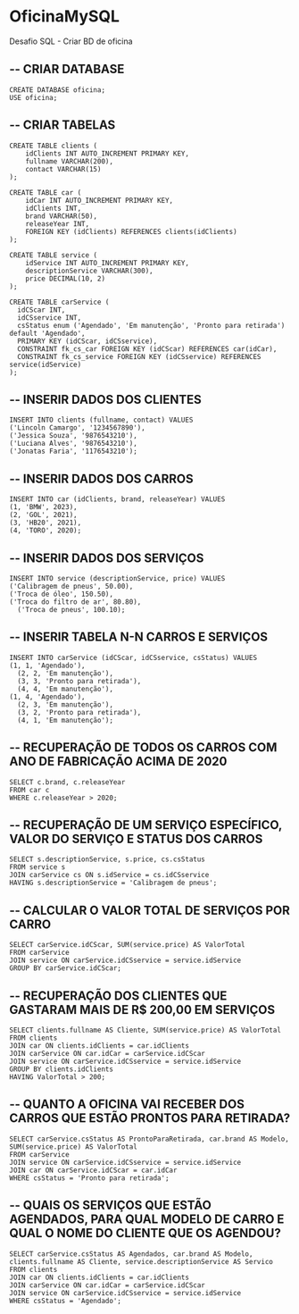 # OficinaMySQL
Desafio SQL - Criar BD de oficina

## -- CRIAR DATABASE

    CREATE DATABASE oficina;
    USE oficina;

## -- CRIAR TABELAS

    CREATE TABLE clients (
        idClients INT AUTO_INCREMENT PRIMARY KEY,    
        fullname VARCHAR(200),    
        contact VARCHAR(15)    
    );

    CREATE TABLE car (
        idCar INT AUTO_INCREMENT PRIMARY KEY,
        idClients INT,        
        brand VARCHAR(50),        
        releaseYear INT,        
        FOREIGN KEY (idClients) REFERENCES clients(idClients)        
    );

    CREATE TABLE service (
        idService INT AUTO_INCREMENT PRIMARY KEY,
        descriptionService VARCHAR(300),
        price DECIMAL(10, 2)
    );

    CREATE TABLE carService (
      idCScar INT,
      idCSservice INT,
      csStatus enum ('Agendado', 'Em manutenção', 'Pronto para retirada') default 'Agendado',
      PRIMARY KEY (idCScar, idCSservice),
      CONSTRAINT fk_cs_car FOREIGN KEY (idCScar) REFERENCES car(idCar),
      CONSTRAINT fk_cs_service FOREIGN KEY (idCSservice) REFERENCES service(idService)
    );

## -- INSERIR DADOS DOS CLIENTES

    INSERT INTO clients (fullname, contact) VALUES 
  	('Lincoln Camargo', '1234567890'),
  	('Jessica Souza', '9876543210'),
  	('Luciana Alves', '9876543210'),
  	('Jonatas Faria', '1176543210');

## -- INSERIR DADOS DOS CARROS

    INSERT INTO car (idClients, brand, releaseYear) VALUES 
  	(1, 'BMW', 2023),
  	(2, 'GOL', 2021),
  	(3, 'HB20', 2021),
  	(4, 'TORO', 2020);

## -- INSERIR DADOS DOS SERVIÇOS

    INSERT INTO service (descriptionService, price) VALUES 
  	('Calibragem de pneus', 50.00),
  	('Troca de óleo', 150.50),
  	('Troca do filtro de ar', 80.80),
      ('Troca de pneus', 100.10);
    
## -- INSERIR TABELA N-N CARROS E SERVIÇOS

    INSERT INTO carService (idCScar, idCSservice, csStatus) VALUES
  	(1, 1, 'Agendado'),
      (2, 2, 'Em manutenção'),
      (3, 3, 'Pronto para retirada'),
      (4, 4, 'Em manutenção'),
  	(1, 4, 'Agendado'),
      (2, 3, 'Em manutenção'),
      (3, 2, 'Pronto para retirada'),
      (4, 1, 'Em manutenção');

## -- RECUPERAÇÃO DE TODOS OS CARROS COM ANO DE FABRICAÇÃO ACIMA DE 2020

    SELECT c.brand, c.releaseYear
    FROM car c
    WHERE c.releaseYear > 2020; 

## -- RECUPERAÇÃO DE UM SERVIÇO ESPECÍFICO, VALOR DO SERVIÇO E STATUS DOS CARROS

    SELECT s.descriptionService, s.price, cs.csStatus
    FROM service s
    JOIN carService cs ON s.idService = cs.idCSservice
    HAVING s.descriptionService = 'Calibragem de pneus';

## -- CALCULAR O VALOR TOTAL DE SERVIÇOS POR CARRO

    SELECT carService.idCScar, SUM(service.price) AS ValorTotal
    FROM carService
    JOIN service ON carService.idCSservice = service.idService
    GROUP BY carService.idCScar;

## -- RECUPERAÇÃO DOS CLIENTES QUE GASTARAM MAIS DE R$ 200,00 EM SERVIÇOS

    SELECT clients.fullname AS Cliente, SUM(service.price) AS ValorTotal
    FROM clients
    JOIN car ON clients.idClients = car.idClients
    JOIN carService ON car.idCar = carService.idCScar
    JOIN service ON carService.idCSservice = service.idService
    GROUP BY clients.idClients
    HAVING ValorTotal > 200;

## -- QUANTO A OFICINA VAI RECEBER DOS CARROS QUE ESTÃO PRONTOS PARA RETIRADA?

    SELECT carService.csStatus AS ProntoParaRetirada, car.brand AS Modelo, SUM(service.price) AS ValorTotal
    FROM carService
    JOIN service ON carService.idCSservice = service.idService
    JOIN car ON carService.idCScar = car.idCar
    WHERE csStatus = 'Pronto para retirada';

## -- QUAIS OS SERVIÇOS QUE ESTÃO AGENDADOS, PARA QUAL MODELO DE CARRO E QUAL O NOME DO CLIENTE QUE OS AGENDOU?
    SELECT carService.csStatus AS Agendados, car.brand AS Modelo, clients.fullname AS Cliente, service.descriptionService AS Servico
    FROM clients
    JOIN car ON clients.idClients = car.idClients
    JOIN carService ON car.idCar = carService.idCScar
    JOIN service ON carService.idCSservice = service.idService
    WHERE csStatus = 'Agendado';

